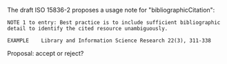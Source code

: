 The draft ISO 15836-2 proposes a usage note for "bibliographicCitation":

    NOTE 1 to entry: Best practice is to include sufficient bibliographic
    detail to identify the cited resource unambiguously.

    EXAMPLE    Library and Information Science Research 22(3), 311-338

Proposal: accept or reject?
